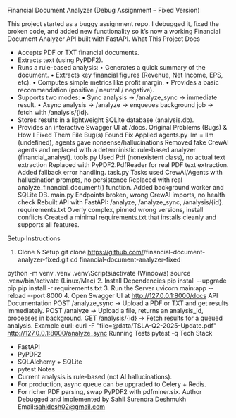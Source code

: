 Financial Document Analyzer (Debug Assignment – Fixed Version)

This project started as a buggy assignment repo. I debugged it, fixed the broken code, and added new functionality so it’s now a working Financial Document Analyzer API built with FastAPI.
What This Project Does
- Accepts PDF or TXT financial documents.
- Extracts text (using PyPDF2).
- Runs a rule-based analysis:
   • Generates a quick summary of the document.
   • Extracts key financial figures (Revenue, Net Income, EPS, etc).
   • Computes simple metrics like profit margin.
   • Provides a basic recommendation (positive / neutral / negative).
- Supports two modes:
   • Sync analysis → /analyze_sync → immediate result.
   • Async analysis → /analyze → enqueues background job → fetch with /analysis/{id}.
- Stores results in a lightweight SQLite database (analysis.db).
- Provides an interactive Swagger UI at /docs.
Original Problems (Bugs) & How I Fixed Them
File	Bug(s) Found	Fix Applied
agents.py	llm = llm (undefined), agents gave nonsense/hallucinations	Removed fake CrewAI agents and replaced with a deterministic rule-based analyzer (financial_analyst).
tools.py	Used Pdf (nonexistent class), no actual text extraction	Replaced with PyPDF2.PdfReader for real PDF text extraction. Added fallback error handling.
task.py	Tasks used CrewAI/Agents with hallucination prompts, no persistence	Replaced with real analyze_financial_document() function. Added background worker and SQLite DB.
main.py	Endpoints broken, wrong CrewAI imports, no health check	Rebuilt API with FastAPI: /analyze, /analyze_sync, /analysis/{id}.
requirements.txt	Overly complex, pinned wrong versions, install conflicts	Created a minimal requirements.txt that installs cleanly and supports all features.

Setup Instructions
1. Clone & Setup
git clone https://github.com/<your-username>/financial-document-analyzer-fixed.git
cd financial-document-analyzer-fixed

python -m venv .venv
.venv\Scripts\activate   (Windows)
source .venv/bin/activate  (Linux/Mac)
2. Install Dependencies
pip install --upgrade pip
pip install -r requirements.txt
3. Run the Server
uvicorn main:app --reload --port 8000
4. Open Swagger UI at http://127.0.0.1:8000/docs
API Documentation
POST /analyze_sync → Upload a PDF or TXT and get results immediately.
POST /analyze → Upload a file, returns an analysis_id, processes in background.
GET /analysis/{id} → Fetch results for a queued analysis.
Example curl:
curl -F "file=@data/TSLA-Q2-2025-Update.pdf" http://127.0.0.1:8000/analyze_sync
Running Tests
pytest -q
Tech Stack
- FastAPI
- PyPDF2
- SQLAlchemy + SQLite
- pytest
Notes
- Current analysis is rule-based (not AI hallucinations).
- For production, async queue can be upgraded to Celery + Redis.
- For richer PDF parsing, swap PyPDF2 with pdfminer.six.
Author
Debugged and implemented by Sahil Surendra Deshmukh
Email:sahidesh02@gmail.com

